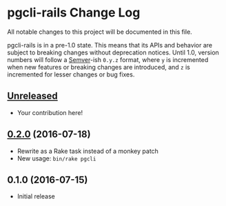# pgcli-rails Change Log

All notable changes to this project will be documented in this file.

pgcli-rails is in a pre-1.0 state. This means that its APIs and behavior are subject to breaking changes without deprecation notices. Until 1.0, version numbers will follow a [Semver][]-ish `0.y.z` format, where `y` is incremented when new features or breaking changes are introduced, and `z` is incremented for lesser changes or bug fixes.

## [Unreleased][]

* Your contribution here!

## [0.2.0][] (2016-07-18)

* Rewrite as a Rake task instead of a monkey patch
* New usage: `bin/rake pgcli`

## 0.1.0 (2016-07-15)

* Initial release

[Semver]: http://semver.org
[Unreleased]: https://github.com/mattbrictson/pgcli-rails/compare/v0.2.0...HEAD
[0.2.0]: https://github.com/mattbrictson/pgcli-rails/compare/v0.1.0...v0.2.0
